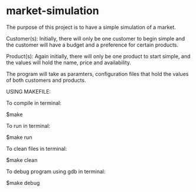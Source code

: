 # market-simulation
The purpose of this project is to have a simple simulation of a market. 

Customer(s):
  Initially, there will only be one customer to begin simple and the customer will have a budget and a preference for certain products.

Product(s):
  Again initially, there will only be one product to start simple, and the values will hold the name, price and availability.

The program will take as paramters, configuration files that hold the values of both customers and products.


USING MAKEFILE:

To compile in terminal:

$make

To run in terminal:

$make run

To clean files in terminal:

$make clean

To debug program using gdb in terminal:

$make debug
